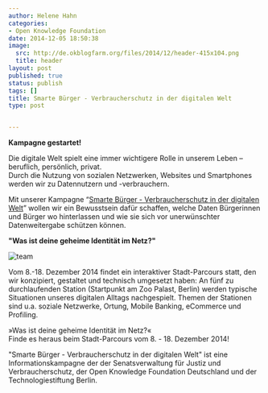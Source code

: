 ```yaml
---
author: Helene Hahn
categories:
- Open Knowledge Foundation
date: 2014-12-05 18:50:38
image:
  src: http://de.okblogfarm.org/files/2014/12/header-415x104.png
  title: header
layout: post
published: true
status: publish
tags: []
title: Smarte Bürger - Verbraucherschutz in der digitalen Welt
type: post


---
```


**Kampagne gestartet!**

Die digitale Welt spielt eine immer wichtigere Rolle in unserem Leben – beruflich, persönlich, privat.  
Durch die Nutzung von sozialen Netzwerken, Websites und Smartphones werden wir zu Datennutzern und -verbrauchern.

Mit unserer Kampagne “[Smarte Bürger - Verbraucherschutz in der digitalen Welt](https://smarte-buerger.de)” wollen wir ein Bewusstsein dafür schaffen, welche Daten Bürgerinnen und Bürger wo hinterlassen und wie sie sich vor unerwünschter Datenweitergabe schützen können.

**"Was ist deine geheime Identität im Netz?"**

![team](http://de.okblogfarm.org/files/2014/12/team-253x415.png)

Vom 8.-18. Dezember 2014 findet ein interaktiver Stadt-Parcours statt, den wir konzipiert, gestaltet und technisch umgesetzt haben: An fünf zu durchlaufenden Station (Startpunkt am Zoo Palast, Berlin) werden typische Situationen unseres digitalen Alltags nachgespielt. Themen der Stationen sind u.a. soziale Netzwerke, Ortung, Mobile Banking, eCommerce und Profiling.

»Was ist deine geheime Identität im Netz?«  
Finde es heraus beim Stadt-Parcours vom 8. - 18. Dezember 2014!

"Smarte Bürger - Verbraucherschutz in der digitalen Welt" ist eine Informationskampagne der der Senatsverwaltung für Justiz und Verbraucherschutz, der Open Knowledge Foundation Deutschland und der Technologiestiftung Berlin.
